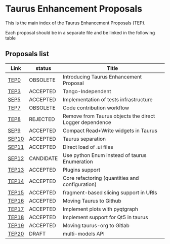 Taurus Enhancement Proposals
=============================

This is the main index of the Taurus Enhancement Proposals (TEP).

Each proposal should be in a separate file and be linked in the following table

Proposals list
--------------

  Link        |  status   |        Title                                              
  ------------| --------- | ---------------------------------------------------------
  [TEP0][]   | OBSOLETE | Introducing Taurus Enhancement Proposal                  
  [TEP3][]   | ACCEPTED | Tango-Independent                                        
  [SEP5][]   | ACCEPTED | Implementation of tests infrastructure                   
  [TEP7][]   | OBSOLETE | Code contribution workflow                               
  [TEP8][]   | REJECTED | Remove from Taurus objects the direct Logger dependence  
  [SEP9][]   | ACCEPTED | Compact Read+Write widgets in Taurus                     
  [SEP10][] | ACCEPTED  | Taurus separation                                        
  [SEP11][] | ACCEPTED  | Direct load of .ui files                                       
  [SEP12][] | CANDIDATE | Use python Enum instead of taurus Enumeration
  [TEP13][] | ACCEPTED  | Plugins support 
  [TEP14][] | ACCEPTED  | Core refactoring (quantities and configuration)
  [TEP15][] | ACCEPTED  | fragment-based slicing support in URIs
  [TEP16][] | ACCEPTED  | Moving Taurus to Github
  [TEP17][] | ACCEPTED  | Implement plots with pyqtgraph
  [TEP18][] | ACCEPTED  | Implement support for Qt5 in taurus
  [TEP19][] | ACCEPTED  | Moving taurus-org to Gitlab
  [TEP20][] | DRAFT  | multi-models API

[TEP0]: http://www.taurus-scada.org/tep/?TEP0.md
[TEP3]: http://www.taurus-scada.org/tep/?TEP3.md
[SEP5]: http:/www.sardana-controls.org/sep/?SEP5.md
[TEP7]: http://www.taurus-scada.org/tep/?TEP7.md
[TEP8]: http://www.taurus-scada.org/tep/?TEP8.md
[SEP9]:  http:/www.sardana-controls.org/sep/?SEP9.md
[SEP10]: http:/www.sardana-controls.org/sep/?SEP10.md
[SEP11]: http:/www.sardana-controls.org/sep/?SEP11.md
[SEP12]: http:/www.sardana-controls.org/sep/?SEP12.md
[TEP13]: http://www.taurus-scada.org/tep/?TEP13.md
[TEP14]: http://www.taurus-scada.org/tep/?TEP14.md
[TEP15]: http://www.taurus-scada.org/tep/?TEP15.md
[TEP16]: http://www.taurus-scada.org/tep/?TEP16.md
[TEP17]: http://www.taurus-scada.org/tep/?TEP17.md
[TEP18]: http://www.taurus-scada.org/tep/?TEP18.md
[TEP19]: http://www.taurus-scada.org/tep/?TEP19.md
[TEP20]: https://gitlab.com/c-p/taurus/-/blob/tep20/doc/source/tep/TEP20.md
